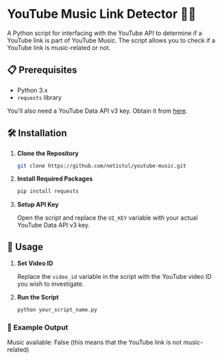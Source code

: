 # YouTube Music Link Detector 🎵🦉

A Python script for interfacing with the YouTube API to determine if a YouTube link is part of YouTube Music. The script allows you to check if a YouTube link is music-related or not.

## 📋 Prerequisites

- Python 3.x
- `requests` library

You'll also need a YouTube Data API v3 key. Obtain it from [here](https://developers.google.com/youtube/registering_an_application).

## 🛠️ Installation

1. **Clone the Repository**
    ```bash
    git clone https://github.com/netistul/youtube-music.git
    ```
   
2. **Install Required Packages**
    ```bash
    pip install requests
    ```

3. **Setup API Key**

    Open the script and replace the `UI_KEY` variable with your actual YouTube Data API v3 key.

## 🚀 Usage

1. **Set Video ID**

    Replace the `video_id` variable in the script with the YouTube video ID you wish to investigate.

2. **Run the Script**
    ```bash
    python your_script_name.py
    ```

### 📄 Example Output
Music available: False (this means that the YouTube link is not music-related)
